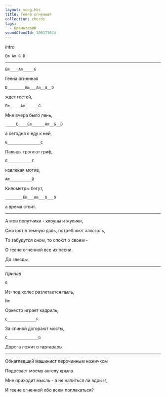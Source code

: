 ```yaml
---
layout: song.hbs
title: Геена огненная
collection: chords
tags:
  - Крематорий
soundCloudId: 106171644
---
```


_Intro_

`Em Am G D`

---

`Em____Am_____G`

 Геена огненная 

`D________Em___Am__G__D`

 ждет гостей,

`Em_____Am______G`

 Мне вчера было лень, 

`_____D____Em______Am__G__D`

 а сегодня я еду к ней,

`G_______________C`

 Пальцы трогают гриф, 

`G___________C`

 извлекая мотив,

`Am__________D`

 Километры бегут, 

`________Em___Am___G___D`

 а время стоит.

---

А мои попутчики - клоуны и жулики,

Смотрят в темную даль, потребляют алкоголь,

То забудутся сном, то споют о своем -

О геене огненной все их песни.

До звезды.

---

_Припев_

`G`

Из-под колес разлетается пыль,

`Hm`

Оркестр играет кадриль,

`C_____________F`

За спиной догорают мосты, 

`C______________G`

Дорога лежит в тартарары.

---

Обнаглевший машинист перочинным ножичком

Подрезает моему ангелу крыла.

Мне приходит мысль - а не напиться ли вдрызг,

И геене огненной обо всем поплакаться?
